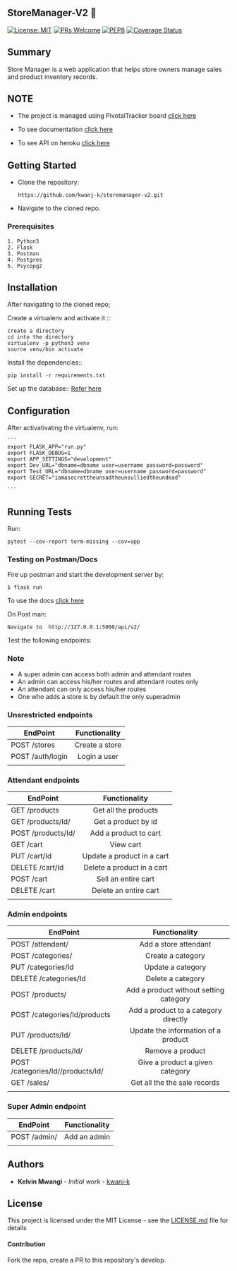 ## StoreManager-V2  :department_store:
[![License: MIT](https://img.shields.io/badge/License-MIT-yellow.svg)](https://opensource.org/licenses/MIT)  [![PRs Welcome](https://img.shields.io/badge/PRs-welcome-brightgreen.svg?style=flat-square)](http://makeapullrequest.com) [![PEP8](https://img.shields.io/badge/code%20style-pep8-green.svg)](https://www.python.org/dev/peps/pep-0008/)  [![Coverage Status](https://coveralls.io/repos/github/kwanj-k/storemanager-v2/badge.svg?branch=ch-readme-%23161404824)](https://coveralls.io/github/kwanj-k/storemanager-v2?branch=ch-readme-%23161404824)

## Summary

Store Manager is a web application that helps store owners manage sales and product inventory records. 

## NOTE
* The project is managed using PivotalTracker board [click here](https://www.pivotaltracker.com/n/projects/2202775)

* To see documentation [click here](https://storemanager-v2.herokuapp.com/api/v2)

* To see API on heroku [click here](https://storemanager-v2.herokuapp.com/api/v2)



## Getting Started 

* Clone the repository: 

    ```https://github.com/kwanj-k/storemanager-v2.git```

* Navigate to the cloned repo. 

### Prerequisites

```
1. Python3
2. Flask
3. Postman
4. Postgres
5. Psycopg2
```

## Installation 
After navigating to the cloned repo;

Create a virtualenv and activate it ::

    create a directory 
    cd into the directory
    virtualenv -p python3 venv
    source venv/bin activate

Install the dependencies::

    pip install -r requirements.txt 

Set up the database:: [Refer here](https://www.digitalocean.com/community/tutorials/how-to-install-and-use-postgresql-on-ubuntu-18-04#creating-a-new-role)


## Configuration

After activativating the virtualenv, run:

    ```
    export FLASK_APP="run.py"
    export FLASK_DEBUG=1
    export APP_SETTINGS="development"
    export Dev_URL="dbname=dbname user=username password=password"
    export Test_URL="dbname=dbname user=username password=password"
    export SECRET="iamasecrettheunsadtheunsulliedtheundead"

    ```
## Running Tests
Run:
```
pytest --cov-report term-missing --cov=app
```

### Testing on Postman/Docs
Fire up postman and start the development server by:
  ```
  $ flask run
  ```

To use the docs [click here]( http://127.0.0.1:5000/api/v2/)

On Post man:

    Navigate to  http://127.0.0.1:5000/api/v2/


Test the following endpoints:
### Note

* A super admin can access both admin and attendant routes
* An admin can access his/her routes and attendant routes only
* An attendant can only access his/her routes
* One who adds a store is by default the only superadmin


### Unsrestricted endpoints

| EndPoint                       | Functionality                           |
| -------------------------------|:---------------------------------------:|
| POST     /stores               | Create a store                          |
| POST     /auth/login           | Login a user                            |
|                                                                          |



### Attendant endpoints

| EndPoint                       | Functionality                           |
| -------------------------------|:---------------------------------------:|                                                                 
| GET      /products             | Get all the products                    |
| GET      /products/Id/         | Get  a product by id                    |
| POST     /products/Id/         | Add a product to cart                   |
| GET      /cart                 | View cart                               |
| PUT      /cart/Id              | Update a product in a cart              |
| DELETE   /cart/Id              | Delete a product in a cart              |
| POST     /cart                 | Sell an entire cart                     |
| DELETE   /cart                 | Delete an entire cart                   |
|                                                                          |

### Admin endpoints

| EndPoint                                    | Functionality                           |
| --------------------------------------------|:---------------------------------------:|                                                    
| POST     /attendant/                        | Add a store attendant                   |
| POST     /categories/                       | Create a category                       |
| PUT      /categories/Id                     | Update a category                       |
| DELETE   /categories/Id                     | Delete a category                       | 
| POST     /products/                         | Add a product without setting category  |
| POST     /categories/Id/products            | Add a product  to a category directly   |  
| PUT      /products/Id/                      | Update the information of a product     |
| DELETE   /products/Id/                      | Remove a product                        |
| POST    /categories/Id//products/Id/        | Give a product a given category         |
| GET      /sales/                            | Get all the the sale records            |
|                                                                          |



### Super Admin endpoint

| EndPoint                       | Functionality                           |
| -------------------------------|:---------------------------------------:|
| POST     /admin/               | Add an admin                            | 
|                                                                          |





## Authors

* **Kelvin Mwangi** - *Initial work* - [kwanj-k](https://github.com/kwanj-k)

## License

This project is licensed under the MIT License - see the [LICENSE.md](LICENSE.md) file for details

#### Contribution
Fork the repo, create a PR to this repository's develop.
